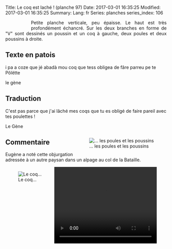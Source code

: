 Title: Le coq est laché ! (planche 97)
Date: 2017-03-01 16:35:25
Modified: 2017-03-01 16:35:25
Summary: 
Lang: fr
Series: planches
series_index: 106


<figure class="image-block" style="float: left;">
  <img alt="" src="{static}/images/planche_97.png">
  <figcaption style="max-width: 282px"></figcaption>
</figure>
<p style="text-align:justify;">Petite planche verticale, peu épaisse. Le haut est très profondément échancré. Sur les deux branches en forme de "V" sont dessinés un poussin et un coq à gauche, deux poules et deux poussins à droite.</p>

## Texte en patois
i  pa  a  coze  que  jé  abadà  mou  coq  que  tess  obligea  de  fâre  parreu  pe  te  Pôlëtte

le gène

## Traduction
C'est pas parce que j'ai lâché mes coqs que tu es obligé de faire pareil avec tes poulettes !

Le Gène

<figure class="image-block" style="float: right;">
  <img alt="… les poules et les poussins" src="{static}/images/planche_97_dessins.png">
  <figcaption style="max-width: 420px">… les poules et les poussins</figcaption>
</figure>

## Commentaire
Eugène a noté cette objurgation adressée à un autre paysan dans un alpage au col de la Bataille.

<figure class="image-block" style="float: left;">
  <img alt="Le coq…" src="{static}/images/planche_97_dessin_gauche.png">
  <figcaption style="max-width: 300px">Le coq…</figcaption>
</figure>







<quote></quote>


<video width="320" height="240" controls>
  <source src="https://d1njpgd0ygatdn.cloudfront.net/video_97.mp4" type="video/mp4">
</video>
